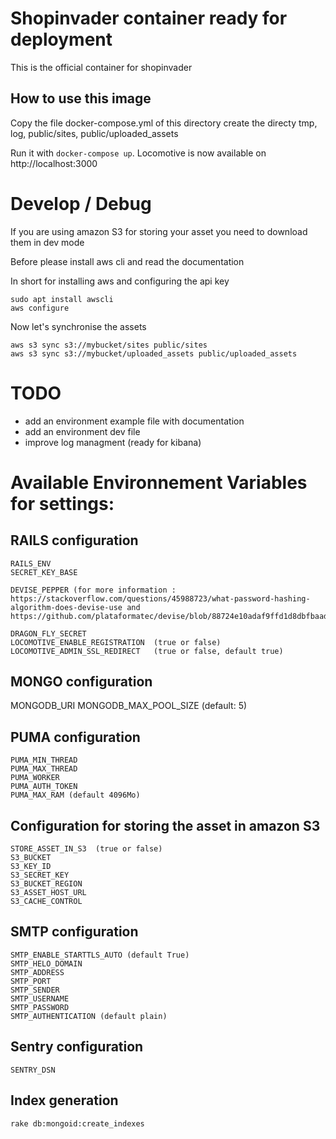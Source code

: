 # Shopinvader container ready for deployment

This is the official container for shopinvader

## How to use this image

Copy the file docker-compose.yml of this directory
create the directy tmp, log, public/sites, public/uploaded_assets

Run it with ```docker-compose up```. Locomotive is now available on http://localhost:3000



# Develop / Debug

If you are using amazon S3 for storing your asset you need to download them in dev mode

Before please install aws cli and read the documentation

In short for installing aws and configuring the api key
```
sudo apt install awscli
aws configure
```

Now let's synchronise the assets

```
aws s3 sync s3://mybucket/sites public/sites
aws s3 sync s3://mybucket/uploaded_assets public/uploaded_assets

```

# TODO
- add an environment example file with documentation
- add an environment dev file
- improve log managment (ready for kibana)

# Available Environnement Variables for settings:

## RAILS configuration
```
RAILS_ENV
SECRET_KEY_BASE

DEVISE_PEPPER (for more information : https://stackoverflow.com/questions/45988723/what-password-hashing-algorithm-does-devise-use and https://github.com/plataformatec/devise/blob/88724e10adaf9ffd1d8dbfbaadda2b9d40de756a/lib/devise/encryptor.rb)

DRAGON_FLY_SECRET
LOCOMOTIVE_ENABLE_REGISTRATION  (true or false)
LOCOMOTIVE_ADMIN_SSL_REDIRECT   (true or false, default true)
```

## MONGO configuration

MONGODB_URI
MONGODB_MAX_POOL_SIZE (default: 5)

## PUMA configuration

```
PUMA_MIN_THREAD
PUMA_MAX_THREAD
PUMA_WORKER
PUMA_AUTH_TOKEN
PUMA_MAX_RAM (default 4096Mo)
```


## Configuration for storing the asset in amazon S3

```
STORE_ASSET_IN_S3  (true or false)
S3_BUCKET
S3_KEY_ID
S3_SECRET_KEY
S3_BUCKET_REGION
S3_ASSET_HOST_URL
S3_CACHE_CONTROL
```

## SMTP configuration

```
SMTP_ENABLE_STARTTLS_AUTO (default True)
SMTP_HELO_DOMAIN
SMTP_ADDRESS
SMTP_PORT
SMTP_SENDER
SMTP_USERNAME
SMTP_PASSWORD
SMTP_AUTHENTICATION (default plain)
```

## Sentry configuration

```
SENTRY_DSN
```

## Index generation
```
rake db:mongoid:create_indexes
```

